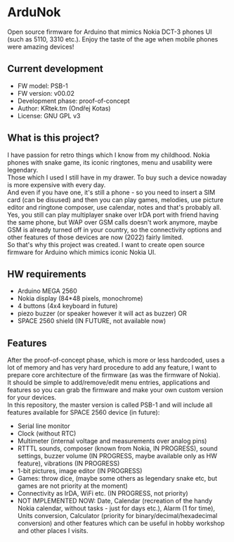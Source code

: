 # ArduNok
Open source firmware for Arduino that mimics Nokia DCT-3 phones UI (such as 5110, 3310 etc.). Enjoy the taste of the age when mobile phones were amazing devices!

## Current development
- FW model: PSB-1
- FW version: v00.02
- Development phase: proof-of-concept
- Author: KRtek.tm (Ondřej Kotas)
- License: GNU GPL v3

## What is this project?
I have passion for retro things which I know from my childhood. Nokia phones with snake game, its iconic ringtones, menu and usability were legendary.       
Those which I used I still have in my drawer. To buy such a device nowaday is more expensive with every day.        
And even if you have one, it's still a phone - so you need to insert a SIM card (can be disused) and then you can play games, melodies, use picture editor and ringtone composer, use calendar, notes and that's probably all. Yes, you still can play multiplayer snake over IrDA port with friend having the same phone, but WAP over GSM calls doesn't work anymore, maybe GSM is already turned off in your country, so the connectivity options and other features of those devices are now (2022) fairly limited.        
So that's why this project was created. I want to create open source firmware for Arduino which mimics iconic Nokia UI.

## HW requirements
- Arduino MEGA 2560
- Nokia display (84*48 pixels, monochrome)
- 4 buttons (4x4 keyboard in future)
- piezo buzzer (or speaker however it will act as buzzer)
OR
- SPACE 2560 shield (IN FUTURE, not available now)

## Features
After the proof-of-concept phase, which is more or less hardcoded, uses a lot of memory and has very hard procedure to add any feature, I want to prepare core architecture of the firmware (as was the firmware of Nokia).     
It should be simple to add/remove/edit menu entries, applications and features so you can grab the firmware and make your own custom version for your devices.      
In this repository, the master version is called PSB-1 and will include all features available for SPACE 2560 device (in future):
- Serial line monitor
- Clock (without RTC)
- Multimeter (internal voltage and measurements over analog pins)
- RTTTL sounds, composer (known from Nokia, IN PROGRESS), sound settings, buzzer volume (IN PROGRESS, maybe available only as HW feature), vibrations (IN PROGRESS)
- 1-bit pictures, image editor (IN PROGRESS)
- Games: throw dice, (maybe some others as legendary snake etc, but games are not priority at the moment)
- Connectivity as IrDA, WiFi etc. (IN PROGRESS, not priority)
- NOT IMPLEMENTED NOW: Date, Calendar (recreation of the handy Nokia calendar, without tasks - just for days etc.), Alarm (1 for time), Units conversion, Calculator (priority for binary/decimal/hexadecimal conversion) and other features which can be useful in hobby workshop and other places I visits.